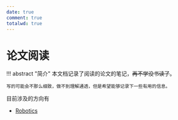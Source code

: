 ```yaml
---
date: true
comment: true
totalwd: true
---
```


# 论文阅读

!!! abstract "简介"
    本文档记录了阅读的论文的笔记，~~再不学没书读了~~。

    写的可能会不那么细致，做不到理解通透，但是希望能够记录下一些有用的信息。

目前涉及的方向有

- [Robotics](./Robotics)